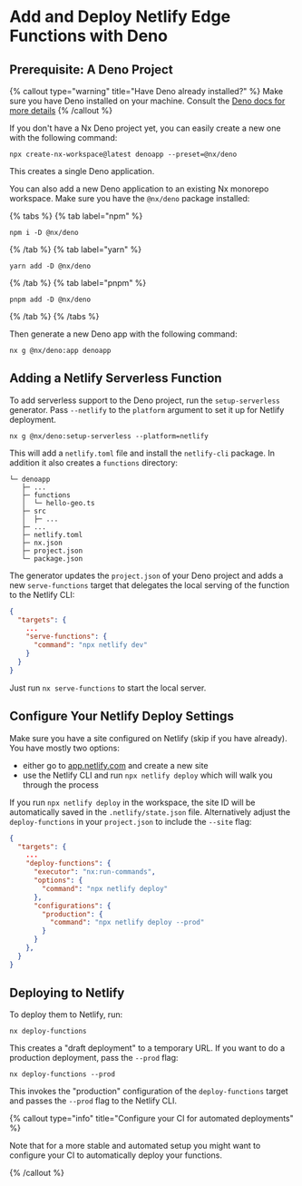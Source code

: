 # Add and Deploy Netlify Edge Functions with Deno

## Prerequisite: A Deno Project

{% callout type="warning" title="Have Deno already installed?" %}
Make sure you have Deno installed on your machine. Consult the [Deno docs for more details](https://deno.com/manual/getting_started/installation)
{% /callout %}

If you don't have a Nx Deno project yet, you can easily create a new one with the following command:

```shell
npx create-nx-workspace@latest denoapp --preset=@nx/deno
```

This creates a single Deno application.

You can also add a new Deno application to an existing Nx monorepo workspace. Make sure you have the `@nx/deno` package installed:

{% tabs %}
{% tab label="npm" %}

```shell
npm i -D @nx/deno
```

{% /tab %}
{% tab label="yarn" %}

```shell
yarn add -D @nx/deno
```

{% /tab %}
{% tab label="pnpm" %}

```shell
pnpm add -D @nx/deno
```

{% /tab %}
{% /tabs %}

Then generate a new Deno app with the following command:

```shell
nx g @nx/deno:app denoapp
```

## Adding a Netlify Serverless Function

To add serverless support to the Deno project, run the `setup-serverless` generator. Pass `--netlify` to the `platform` argument to set it up for Netlify deployment.

```shell
nx g @nx/deno:setup-serverless --platform=netlify
```

This will add a `netlify.toml` file and install the `netlify-cli` package. In addition it also creates a `functions` directory:

```
└─ denoapp
   ├─ ...
   ├─ functions
   │  └─ hello-geo.ts
   ├─ src
   │  ├─ ...
   ├─ ...
   ├─ netlify.toml
   ├─ nx.json
   ├─ project.json
   └─ package.json
```

The generator updates the `project.json` of your Deno project and adds a new `serve-functions` target that delegates the local serving of the function to the Netlify CLI:

```json {% fileName="project.json" %}
{
  "targets": {
    ...
    "serve-functions": {
      "command": "npx netlify dev"
    }
  }
}
```

Just run `nx serve-functions` to start the local server.

## Configure Your Netlify Deploy Settings

Make sure you have a site configured on Netlify (skip if you have already). You have mostly two options:

- either go to [app.netlify.com](https://app.netlify.com) and create a new site
- use the Netlify CLI and run `npx netlify deploy` which will walk you through the process

If you run `npx netlify deploy` in the workspace, the site ID will be automatically saved in the `.netlify/state.json` file. Alternatively adjust the `deploy-functions` in your `project.json` to include the `--site` flag:

```json {% fileName="project.json" %}
{
  "targets": {
    ...
    "deploy-functions": {
      "executor": "nx:run-commands",
      "options": {
        "command": "npx netlify deploy"
      },
      "configurations": {
        "production": {
          "command": "npx netlify deploy --prod"
        }
      }
    },
  }
}
```

## Deploying to Netlify

To deploy them to Netlify, run:

```shell
nx deploy-functions
```

This creates a "draft deployment" to a temporary URL. If you want to do a production deployment, pass the `--prod` flag:

```shell
nx deploy-functions --prod
```

This invokes the "production" configuration of the `deploy-functions` target and passes the `--prod` flag to the Netlify CLI.

{% callout type="info" title="Configure your CI for automated deployments" %}

Note that for a more stable and automated setup you might want to configure your CI to automatically deploy your functions.

{% /callout %}
